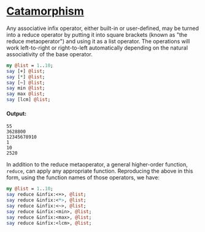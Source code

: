 [1]: https://rosettacode.org/wiki/Catamorphism

# [Catamorphism][1]





Any associative infix operator, either built-in or user-defined, may be turned into a reduce operator by putting it into square brackets (known as "the reduce metaoperator") and using it as a list operator.  The operations will work left-to-right or right-to-left automatically depending on the natural associativity of the base operator.

```perl
my @list = 1..10;
say [+] @list;
say [*] @list;
say [~] @list;
say min @list;
say max @list;
say [lcm] @list;
```

#### Output:
```
55
3628800
12345678910
1
10
2520
```


In addition to the reduce metaoperator, a general higher-order function, `reduce`, can apply any appropriate function.  Reproducing the above in this form, using the function names of those operators, we have:

```perl
my @list = 1..10;
say reduce &infix:<+>, @list;
say reduce &infix:<*>, @list;
say reduce &infix:<~>, @list;
say reduce &infix:<min>, @list;
say reduce &infix:<max>, @list;
say reduce &infix:<lcm>, @list;
```
